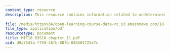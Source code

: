 ```yaml
---
content_type: resource
description: This resource contains information related to undetermined coefficients
  .
file: /media/https%3A/open-learning-course-data-rc.s3.amazonaws.com/18-03-differential-equations-spring-2010/d9a7543af75946fb88fb046501725e7c_MIT18_03S10_chapter_11.pdf
file_type: application/pdf
resourcetype: Document
title: MIT18_03S10_chapter_11.pdf
uid: d9a7543a-f759-46fb-88fb-046501725e7c
---
```

